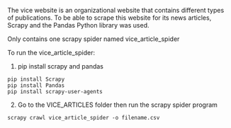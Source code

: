 The vice website is an organizational website that contains different types of publications.
To be able to scrape this website for its news articles, Scrapy and the Pandas Python library was used.

Only contains one scrapy spider named vice_article_spider

To run the vice_article_spider:

1. pip install scrapy and pandas
```
pip install Scrapy
pip install Pandas
pip install scrapy-user-agents
```

2. Go to the VICE_ARTICLES folder then run the scrapy spider program
```
scrapy crawl vice_article_spider -o filename.csv
```
